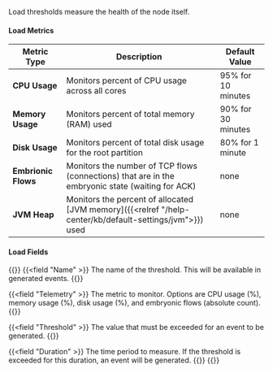 Load thresholds measure the health of the node itself.

#### Load Metrics

|Metric Type| Description|Default Value|
|-|-|-|
|**CPU Usage**| Monitors percent of CPU usage across all cores | 95% for 10 minutes|
|**Memory Usage**| Monitors percent of total memory (RAM) used | 90% for 30 minutes|
|**Disk Usage**| Monitors percent of total disk usage for the root partition | 80% for 1 minute|
|**Embrionic Flows**| Monitors the number of TCP flows (connections) that are in the embryonic state (waiting for ACK) | none |
|**JVM Heap**|Monitors the percent of allocated [JVM memory]({{<relref "/help-center/kb/default-settings/jvm">}}) used | none |


#### Load Fields
{{<fields>}}
{{<field "Name" >}}
The name of the threshold. This will be available in generated events.
{{</field >}}

{{<field "Telemetry" >}}
The metric to monitor. Options are CPU usage (%), memory usage (%), disk usage (%), and embryonic flows (absolute count).
{{</field >}}

{{<field "Threshold" >}}
The value that must be exceeded for an event to be generated.
{{</field >}}

{{<field "Duration" >}}
The time period to measure. If the threshold is exceeded for this duration, an event will be generated.
{{</field >}}
{{</fields>}}
